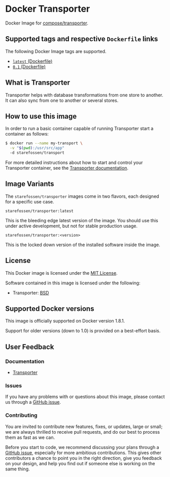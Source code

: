 # Docker Transporter

Docker Image for [compose/transporter](https://github.com/compose/transporter).

## Supported tags and respective `Dockerfile` links

The following Docker Image tags are supported.

* [`latest` (Dockerfile)](https://github.com/Starefossen/docker-transporter/blob/master/Dockerfile)
* [`0.1` (Dockerfile)](https://github.com/Starefossen/docker-transporter/blob/v0.1.1/Dockerfile)

## What is Transporter

Transporter helps with database transformations from one store to another. It
can also sync from one to another or several stores.

## How to use this image

In order to run a basic container capable of running Transporter start a
container as follows:

```bash
$ docker run --name my-transport \
  -v "$(pwd):/usr/src/app"
  -d starefossen/transport
```

For more detailed instructions about how to start and control your Transporter
container, see the [Transporter
documentation](https://github.com/compose/transporter#configure).

## Image Variants

The `starefossen/transporter` images come in two flavors, each designed for a
specific use case.

`starefossen/transporter:latest`

This is the bleeding edge latest version of the image. You should use this under
active development, but not for stable production usage.

`starefossen/transporter:<version>`

This is the locked down version of the installed software inside the image.

## License

This Docker image is licensed under the [MIT License](https://github.com/Starefossen/docker-transporter/blob/master/LICENSE).

Software contained in this image is licensed under the following:

* Transporter: [BSD](https://github.com/compose/transporter/blob/master/LICENSE)

## Supported Docker versions

This image is officially supported on Docker version 1.8.1.

Support for older versions (down to 1.0) is provided on a best-effort basis.

## User Feedback

### Documentation

* [Transporter](https://github.com/compose/transporter)

### Issues

If you have any problems with or questions about this image, please contact us
through a [GitHub issue](https://github.com/Starefossen/docker-transporter/issues).

### Contributing

You are invited to contribute new features, fixes, or updates, large or small;
we are always thrilled to receive pull requests, and do our best to process them
as fast as we can.

Before you start to code, we recommend discussing your plans through a [GitHub
issue](https://github.com/Starefossen/docker-transporter/issues), especially
for more ambitious contributions. This gives other contributors a chance to
point you in the right direction, give you feedback on your design, and help
you find out if someone else is working on the same thing.
